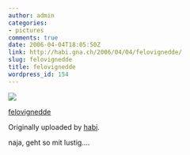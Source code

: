 ```yaml
---
author: admin
categories:
- pictures
comments: true
date: 2006-04-04T18:05:50Z
link: http://habi.gna.ch/2006/04/04/felovignedde/
slug: felovignedde
title: felovignedde
wordpress_id: 154
---
```


[![](http://static.flickr.com/39/123310208_4ff22b6d49_m.jpg)](http://www.flickr.com/photos/habi/123310208/)
   

 
  [felovignedde](http://www.flickr.com/photos/habi/123310208/)
    

  Originally uploaded by [habi](http://www.flickr.com/people/habi/).
 



naja, geht so mit lustig....
  

